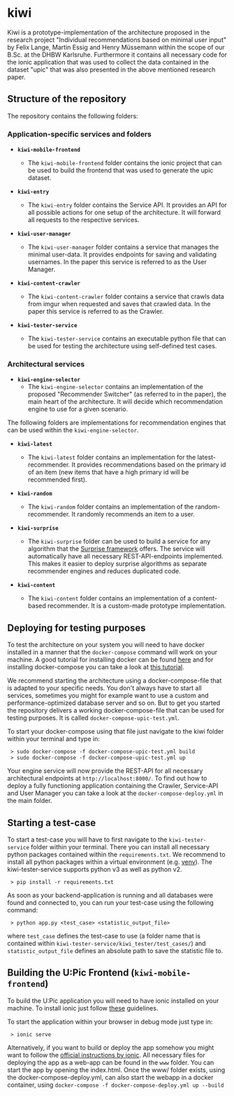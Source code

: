 # kiwi

Kiwi is a prototype-implementation of the architecture proposed in the research project "Individual recommendations based on minimal user input" by Felix Lange, Martin Essig and Henry Müssemann within the scope of our B.Sc. at the DHBW Karlsruhe.
Furthermore it contains all necessary code for the ionic application that was used to collect the data contained in the dataset "upic" that was also presented in the above mentioned research paper.

## Structure of the repository

The repository contains the following folders:

### Application-specific services and folders

* **`kiwi-mobile-frontend`**
  * The `kiwi-mobile-frontend` folder contains the ionic project that can be used to build the frontend that was used to generate the upic dataset.

* **`kiwi-entry`**
  * The `kiwi-entry` folder contains the Service API. It provides an API for all possible actions for one setup of the architecture. It will forward all requests to the respective services.

* **`kiwi-user-manager`**
  * The `kiwi-user-manager` folder contains a service that manages the minimal user-data. It provides endpoints for saving and validating usernames. In the paper this service is referred to as the User Manager.

* **`kiwi-content-crawler`**
  * The `kiwi-content-crawler` folder contains a service that crawls data from imgur when requested and saves that crawled data. In the paper this service is referred to as the Crawler.

* **`kiwi-tester-service`**
  * The `kiwi-tester-service` contains an executable python file that can be used for testing the architecture using self-defined test cases.

### Architectural services

* **`kiwi-engine-selector`**
  * The `kiwi-engine-selector` contains an implementation of the proposed "Recommender Switcher" (as referred to in the paper), the main heart of the architecture. It will decide which recommendation engine to use for a given scenario.

The following folders are implementations for recommendation engines that can be used within the `kiwi-engine-selector`.

* **`kiwi-latest`**
  * The `kiwi-latest` folder contains an implementation for the latest-recommender. It provides recommendations based on the primary id of an item (new items that have a high primary id will be recommended first).

* **`kiwi-random`**
  * The `kiwi-random` folder contains an implementation of the random-recommender. It randomly recommends an item to a user.

* **`kiwi-surprise`**
  * The `kiwi-surprise` folder can be used to build a service for any algorithm that the [Surprise framework](http://surpriselib.com/) offers. The service will automatically have all necessary REST-API-endpoints implemented. This makes it easier to deploy surprise algorithms as separate recommender engines and reduces duplicated code.

* **`kiwi-content`**
  * The `kiwi-content` folder contains an implementation of a content-based recommender. It is a custom-made prototype implementation.

## Deploying for testing purposes

To test the architecture on your system you will need to have docker installed in a manner that the `docker-compose` command will work on your machine.
A good tutorial for installing docker can be found [here](https://docs.docker.com/install/) and for installing docker-compose you can take a look at [this tutorial](https://docs.docker.com/compose/install/).

We recommend starting the architecture using a docker-compose-file that is adapted to your specific needs. You don't always have to start all services, sometimes you might for example want to use a custom and performance-optimized database server and so on.
But to get you started the repository delivers a working docker-compose-file that can be used for testing purposes. It is called `docker-compose-upic-test.yml`.

To start your docker-compose using that file just navigate to the kiwi folder within your terminal and type in:

```
 > sudo docker-compose -f docker-compose-upic-test.yml build
 > sudo docker-compose -f docker-compose-upic-test.yml up
```

Your engine service will now provide the REST-API for all necessary architectural endpoints at `http://localhost:8000/`.
To find out how to deploy a fully functioning application containing the Crawler, Service-API and User Manager you can take a look at the `docker-compose-deploy.yml` in the main folder.

## Starting a test-case

To start a test-case you will have to first navigate to the `kiwi-tester-service` folder within your terminal.
There you can install all necessary python packages contained within the `requirements.txt`. We recommend to install all python packages within a virtual environment (e.g. [venv](https://docs.python.org/3/library/venv.html)).
The kiwi-tester-service supports python v3 as well as python v2.

```
 > pip install -r requirements.txt
```

As soon as your backend-application is running and all databases were found and connected to, you can run your test-case using the following command:

```
 > python app.py <test_case> <statistic_output_file>
```

where `test_case` defines the test-case to use (a folder name that is contained within `kiwi-tester-service/kiwi_tester/test_cases/`) and `statistic_output_file` defines an absolute path to save the statistic file to.

## Building the U:Pic Frontend (`kiwi-mobile-frontend`)

To build the U:Pic application you will need to have ionic installed on your machine.
To install ionic just follow [these](https://ionicframework.com/docs/intro/installation/) guidelines.

To start the application within your browser in debug mode just type in:

```
 > ionic serve
```

Alternatively, if you want to build or deploy the app somehow you might want to follow the [official instructions by ionic](https://ionicframework.com/docs/v1/guide/publishing.html).
All necessary files for deploying the app as a web-app can be found in the `www` folder. You can start the app by opening the index.html.
Once the www/ folder exists, using the docker-compose-deploy.yml, can also start the webapp in a docker container, using 
`docker-compose -f docker-compose-deploy.yml up --build`
